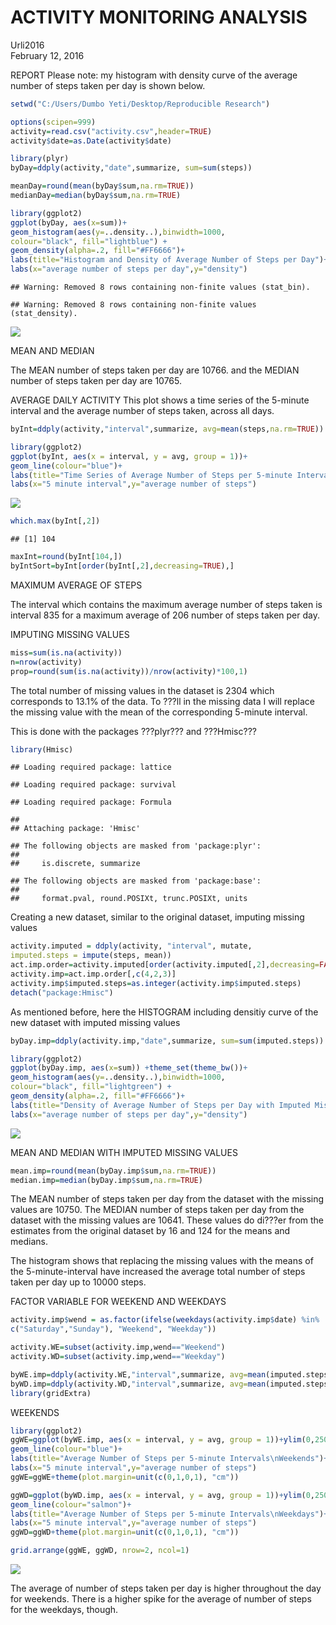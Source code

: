 # ACTIVITY MONITORING ANALYSIS
Urli2016  
February 12, 2016  




REPORT
Please note: my histogram with density curve of the average number of steps taken per day is shown below.


```r
setwd("C:/Users/Dumbo Yeti/Desktop/Reproducible Research")
```



```r
options(scipen=999)
activity=read.csv("activity.csv",header=TRUE)
activity$date=as.Date(activity$date)
```



```r
library(plyr)
byDay=ddply(activity,"date",summarize, sum=sum(steps))
```



```r
meanDay=round(mean(byDay$sum,na.rm=TRUE))
medianDay=median(byDay$sum,na.rm=TRUE)
```



```r
library(ggplot2)
ggplot(byDay, aes(x=sum))+
geom_histogram(aes(y=..density..),binwidth=1000,
colour="black", fill="lightblue") +
geom_density(alpha=.2, fill="#FF6666")+
labs(title="Histogram and Density of Average Number of Steps per Day")+
labs(x="average number of steps per day",y="density")
```

```
## Warning: Removed 8 rows containing non-finite values (stat_bin).
```

```
## Warning: Removed 8 rows containing non-finite values (stat_density).
```

![](PA1_template_files/figure-html/unnamed-chunk-5-1.png)


MEAN AND MEDIAN

The MEAN number of steps taken per day are 10766.
and the MEDIAN number of steps taken per day are 10765.


AVERAGE DAILY ACTIVITY
This plot shows a time series of the 5-minute interval and the average number of steps taken, across all days.


```r
byInt=ddply(activity,"interval",summarize, avg=mean(steps,na.rm=TRUE))
```



```r
library(ggplot2)
ggplot(byInt, aes(x = interval, y = avg, group = 1))+
geom_line(colour="blue")+
labs(title="Time Series of Average Number of Steps per 5-minute Interval")+
labs(x="5 minute interval",y="average number of steps")
```

![](PA1_template_files/figure-html/unnamed-chunk-7-1.png)



```r
which.max(byInt[,2])
```

```
## [1] 104
```



```r
maxInt=round(byInt[104,])
byIntSort=byInt[order(byInt[,2],decreasing=TRUE),]
```


MAXIMUM AVERAGE OF STEPS

The interval which contains the maximum average number of steps taken is interval 835 for a maximum average of 206 number of steps taken per day.



IMPUTING MISSING VALUES


```r
miss=sum(is.na(activity))
n=nrow(activity)
prop=round(sum(is.na(activity))/nrow(activity)*100,1)
```


The total number of missing values in the dataset is 2304 which corresponds to 13.1% of the data. 
To ???ll in the missing data I will replace the missing value with the mean of the corresponding 5-minute interval.

This is done with the packages ???plyr??? and ???Hmisc???



```r
library(Hmisc)
```

```
## Loading required package: lattice
```

```
## Loading required package: survival
```

```
## Loading required package: Formula
```

```
## 
## Attaching package: 'Hmisc'
```

```
## The following objects are masked from 'package:plyr':
## 
##     is.discrete, summarize
```

```
## The following objects are masked from 'package:base':
## 
##     format.pval, round.POSIXt, trunc.POSIXt, units
```


Creating a new dataset, similar to the original dataset, imputing missing values


```r
activity.imputed = ddply(activity, "interval", mutate,
imputed.steps = impute(steps, mean))
act.imp.order=activity.imputed[order(activity.imputed[,2],decreasing=FALSE),]
activity.imp=act.imp.order[,c(4,2,3)]
activity.imp$imputed.steps=as.integer(activity.imp$imputed.steps)
detach("package:Hmisc")
```


As mentioned before, here the HISTOGRAM including densitiy curve of the new dataset with imputed missing values


```r
byDay.imp=ddply(activity.imp,"date",summarize, sum=sum(imputed.steps))
```



```r
library(ggplot2)
ggplot(byDay.imp, aes(x=sum)) +theme_set(theme_bw())+
geom_histogram(aes(y=..density..),binwidth=1000,
colour="black", fill="lightgreen") +
geom_density(alpha=.2, fill="#FF6666")+
labs(title="Density of Average Number of Steps per Day with Imputed Missing Values")+
labs(x="average number of steps per day",y="density")
```

![](PA1_template_files/figure-html/unnamed-chunk-14-1.png)


MEAN AND MEDIAN WITH IMPUTED MISSING VALUES


```r
mean.imp=round(mean(byDay.imp$sum,na.rm=TRUE))
median.imp=median(byDay.imp$sum,na.rm=TRUE)
```

The MEAN number of steps taken per day from the dataset with the missing values are 10750.
The MEDIAN number of steps taken per day from the dataset with the missing values are 10641.
These values do di???er from the estimates from the original dataset by 16 and 124 for the means and medians.

The histogram shows that replacing the missing values with the means of the 5-minute-interval have increased the average total number of steps taken per day up to 10000 steps.


FACTOR VARIABLE FOR WEEKEND AND WEEKDAYS


```r
activity.imp$wend = as.factor(ifelse(weekdays(activity.imp$date) %in%
c("Saturday","Sunday"), "Weekend", "Weekday"))
```



```r
activity.WE=subset(activity.imp,wend=="Weekend")
activity.WD=subset(activity.imp,wend=="Weekday")
```



```r
byWE.imp=ddply(activity.WE,"interval",summarize, avg=mean(imputed.steps))
byWD.imp=ddply(activity.WD,"interval",summarize, avg=mean(imputed.steps))
library(gridExtra)
```


WEEKENDS


```r
library(ggplot2)
ggWE=ggplot(byWE.imp, aes(x = interval, y = avg, group = 1))+ylim(0,250)+
geom_line(colour="blue")+
labs(title="Average Number of Steps per 5-minute Intervals\nWeekends")+
labs(x="5 minute interval",y="average number of steps")
ggWE=ggWE+theme(plot.margin=unit(c(0,1,0,1), "cm"))

ggWD=ggplot(byWD.imp, aes(x = interval, y = avg, group = 1))+ylim(0,250)+
geom_line(colour="salmon")+
labs(title="Average Number of Steps per 5-minute Intervals\nWeekdays")+
labs(x="5 minute interval",y="average number of steps")
ggWD=ggWD+theme(plot.margin=unit(c(0,1,0,1), "cm"))

grid.arrange(ggWE, ggWD, nrow=2, ncol=1)
```

![](PA1_template_files/figure-html/unnamed-chunk-19-1.png)


The average of number of steps taken per day is higher throughout the day for weekends.
There is a higher spike for the average of number of steps for the weekdays, though.







